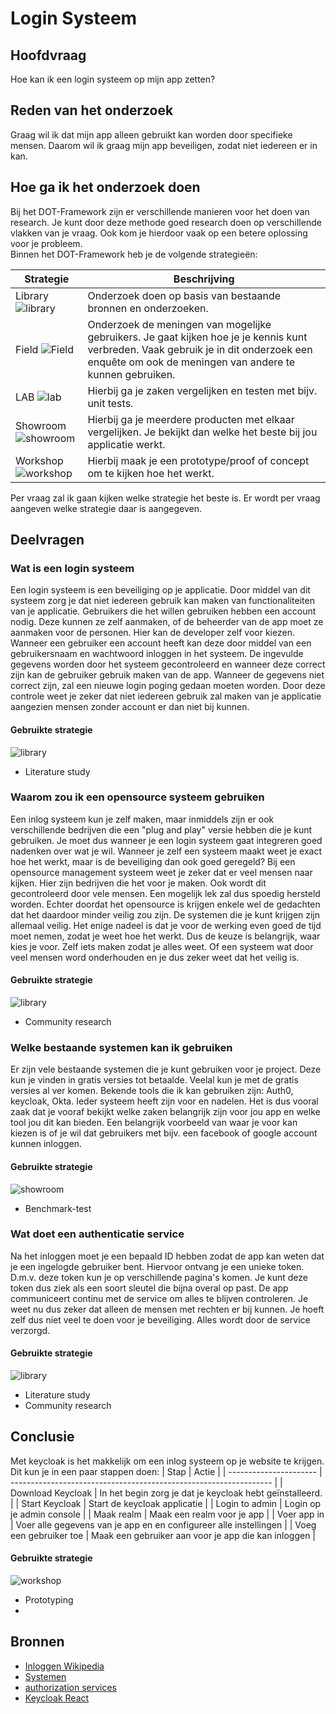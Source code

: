 # Login Systeem

## Hoofdvraag

Hoe kan ik een login systeem op mijn app zetten?

## Reden van het onderzoek

Graag wil ik dat mijn app alleen gebruikt kan worden door specifieke mensen.
Daarom wil ik graag mijn app beveiligen, zodat niet iedereen er in kan.

## Hoe ga ik het onderzoek doen

Bij het DOT-Framework zijn er verschillende manieren voor het doen van research.
Je kunt door deze methode goed research doen op verschillende vlakken van je vraag.
Ook kom je hierdoor vaak op een betere oplossing voor je probleem.  
Binnen het DOT-Framework heb je de volgende strategieën:

| Strategie                                                                                                      | Beschrijving                                                                                                                                                                                    |
| -------------------------------------------------------------------------------------------------------------- | ----------------------------------------------------------------------------------------------------------------------------------------------------------------------------------------------- |
| Library ![library](https://ictresearchmethods.nl/images/thumb/8/87/Logo-library.png/75px-Logo-library.png)     | Onderzoek doen op basis van bestaande bronnen en onderzoeken.                                                                                                                                   |
| Field ![Field](https://ictresearchmethods.nl/images/thumb/d/d4/Logo-field.png/75px-Logo-field.png)             | Onderzoek de meningen van mogelijke gebruikers. Je gaat kijken hoe je je kennis kunt verbreden. Vaak gebruik je in dit onderzoek een enquête om ook de meningen van andere te kunnen gebruiken. |
| LAB ![lab](https://ictresearchmethods.nl/images/thumb/a/ac/Logo-lab.png/75px-Logo-lab.png)                     | Hierbij ga je zaken vergelijken en testen met bijv. unit tests.                                                                                                                                 |
| Showroom ![showroom](https://ictresearchmethods.nl/images/thumb/2/22/Logo-showroom.png/75px-Logo-showroom.png) | Hierbij ga je meerdere producten met elkaar vergelijken. Je bekijkt dan welke het beste bij jou applicatie werkt.                                                                               |
| Workshop ![workshop](https://ictresearchmethods.nl/images/thumb/e/ea/Logo-workshop.png/75px-Logo-workshop.png) | Hierbij maak je een prototype/proof of concept om te kijken hoe het werkt.                                                                                                                      |

Per vraag zal ik gaan kijken welke strategie het beste is.
Er wordt per vraag aangeven welke strategie daar is aangegeven.

## Deelvragen

### Wat is een login systeem

Een login systeem is een beveiliging op je applicatie.
Door middel van dit systeem zorg je dat niet iedereen gebruik kan maken van functionaliteiten van je applicatie.
Gebruikers die het willen gebruiken hebben een account nodig.
Deze kunnen ze zelf aanmaken, of de beheerder van de app moet ze aanmaken voor de personen.
Hier kan de developer zelf voor kiezen.
Wanneer een gebruiker een account heeft kan deze door middel van een gebruikersnaam en wachtwoord inloggen in het systeem.
De ingevulde gegevens worden door het systeem gecontroleerd en wanneer deze correct zijn kan de gebruiker gebruik maken van de app.
Wanneer de gegevens niet correct zijn, zal een nieuwe login poging gedaan moeten worden.
Door deze controle weet je zeker dat niet iedereen gebruik zal maken van je applicatie aangezien mensen zonder account er dan niet bij kunnen.

#### Gebruikte strategie

![library](https://ictresearchmethods.nl/images/thumb/8/87/Logo-library.png/75px-Logo-library.png)  

- Literature study

### Waarom zou ik een opensource systeem gebruiken

Een inlog systeem kun je zelf maken, maar inmiddels zijn er ook verschillende bedrijven die een "plug and play" versie hebben die je kunt gebruiken.
Je moet dus wanneer je een login systeem gaat integreren goed nadenken over wat je wil.
Wanneer je zelf een systeem maakt weet je exact hoe het werkt, maar is de beveiliging dan ook goed geregeld?
Bij een opensource management systeem weet je zeker dat er veel mensen naar kijken.
Hier zijn bedrijven die het voor je maken.
Ook wordt dit gecontroleerd door vele mensen.
Een mogelijk lek zal dus spoedig hersteld worden.
Echter doordat het opensource is krijgen enkele wel de gedachten dat het daardoor minder veilig zou zijn.
De systemen die je kunt krijgen zijn allemaal veilig.
Het enige nadeel is dat je voor de werking even goed de tijd moet nemen, zodat je weet hoe het werkt.
Dus de keuze is belangrijk, waar kies je voor.
Zelf iets maken zodat je alles weet.
Of een systeem wat door veel mensen word onderhouden en je dus zeker weet dat het veilig is.

#### Gebruikte strategie

![library](https://ictresearchmethods.nl/images/thumb/8/87/Logo-library.png/75px-Logo-library.png)

- Community research

### Welke bestaande systemen kan ik gebruiken

Er zijn vele bestaande systemen die je kunt gebruiken voor je project.
Deze kun je vinden in gratis versies tot betaalde.
Veelal kun je met de gratis versies al ver komen.
Bekende tools die ik kan gebruiken zijn: Auth0, keycloak, Okta.
Ieder systeem heeft zijn voor en nadelen.
Het is dus vooral zaak dat je vooraf bekijkt welke zaken belangrijk zijn voor jou app en welke tool jou dit kan bieden.
Een belangrijk voorbeeld van waar je voor kan kiezen is of je wil dat gebruikers met bijv. een facebook of google account kunnen inloggen.

#### Gebruikte strategie

![showroom](https://ictresearchmethods.nl/images/thumb/2/22/Logo-showroom.png/75px-Logo-showroom.png)

- Benchmark-test

### Wat doet een authenticatie service

Na het inloggen moet je een bepaald ID hebben zodat de app kan weten dat je een ingelogde gebruiker bent.
Hiervoor ontvang je een unieke token.
D.m.v. deze token kun je op verschillende pagina's komen.
Je kunt deze token dus ziek als een soort sleutel die bijna overal op past.
De app communiceert continu met de service om alles te blijven controleren.
Je weet nu dus zeker dat alleen de mensen met rechten er bij kunnen.
Je hoeft zelf dus niet veel te doen voor je beveiliging.
Alles wordt door de service verzorgd.

#### Gebruikte strategie

![library](https://ictresearchmethods.nl/images/thumb/8/87/Logo-library.png/75px-Logo-library.png)

- Literature study
- Community research

## Conclusie

Met keycloak is het makkelijk om een inlog systeem op je website te krijgen.
Dit kun je in een paar stappen doen:
| Stap                   | Actie                                                             |
| ---------------------- | ----------------------------------------------------------------- |
| Download Keycloak      | In het begin zorg je dat je keycloak hebt geïnstalleerd.          |
| Start Keycloak         | Start de keycloak applicatie                                      |
| Login to admin         | Login op je admin console                                         |
| Maak realm             | Maak een realm voor je app                                        |
| Voer app in            | Voer alle gegevens van je app en en configureer alle instellingen |
| Voeg een gebruiker toe | Maak een gebruiker aan voor je app die kan inloggen               |

#### Gebruikte strategie

![workshop](https://ictresearchmethods.nl/images/thumb/e/ea/Logo-workshop.png/75px-Logo-workshop.png)

- 	Prototyping
- 
## Bronnen

- [Inloggen Wikipedia](https://nl.wikipedia.org/wiki/Inloggen)
- [Systemen](https://www.saasworthy.com/product-alternative/5998/keycloak)
- [authorization services](https://www.keycloak.org/docs/latest/authorization_services/index.html)
- [Keycloak React](https://www.powerupcloud.com/keycloak-with-java-and-reactjs/)
